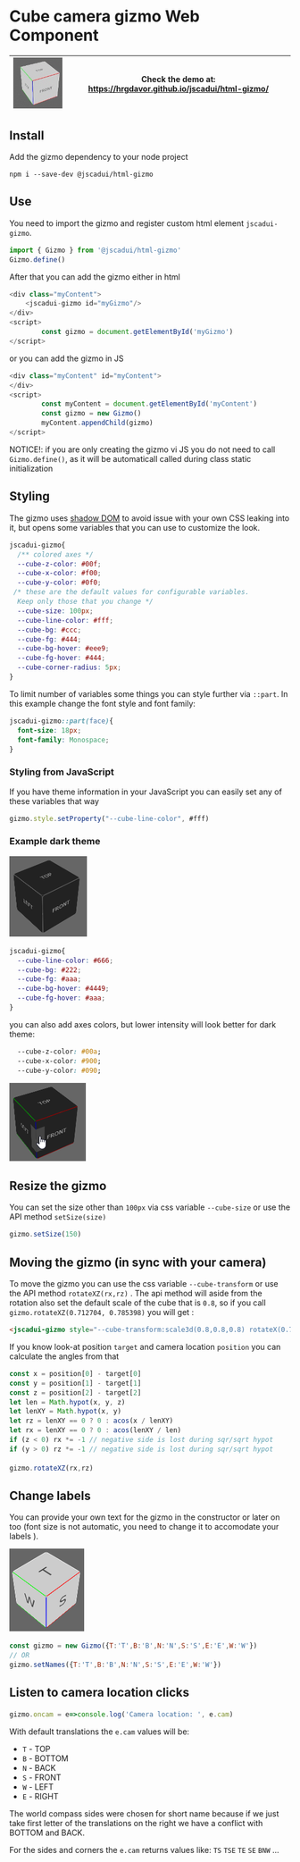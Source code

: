 # Cube camera gizmo Web Component

| ![gizmo in action](docs/gizmo.gif)    | Check the demo at: https://hrgdavor.github.io/jscadui/html-gizmo/    |
| ---- | ---- |





## Install

Add the gizmo dependency to your node project

```shell
npm i --save-dev @jscadui/html-gizmo
```

## Use

You need to import the gizmo and register custom html element `jscadui-gizmo`.

```js
import { Gizmo } from '@jscadui/html-gizmo'
Gizmo.define()
```

 After that you can add the gizmo either in html

```js
<div class="myContent">
    <jscadui-gizmo id="myGizmo"/>
</div>
<script>
        const gizmo = document.getElementById('myGizmo')
</script>
```

or you can add the gizmo in JS

```js
<div class="myContent" id="myContent">
</div>
<script>
        const myContent = document.getElementById('myContent')
        const gizmo = new Gizmo()
        myContent.appendChild(gizmo)
</script>
```

NOTICE!: if you are only creating the gizmo vi JS you do not need to call `Gizmo.define()`, as it will be automaticall 
called during class static initialization


## Styling

The gizmo uses [shadow DOM](https://developer.mozilla.org/en-US/docs/Web/Web_Components/Using_shadow_DOM) to avoid issue with your own CSS leaking into it, but opens some variables that you can use to customize the look.

```css
jscadui-gizmo{
  /** colored axes */
  --cube-z-color: #00f;
  --cube-x-color: #f00;
  --cube-y-color: #0f0;
 /* these are the default values for configurable variables. 
  Keep only those that you change */
  --cube-size: 100px;
  --cube-line-color: #fff;
  --cube-bg: #ccc;
  --cube-fg: #444;
  --cube-bg-hover: #eee9;
  --cube-fg-hover: #444;
  --cube-corner-radius: 5px;
}
```

To limit number of variables some things you can style further via `::part`. In this example change the font style and font family:

```css
jscadui-gizmo::part(face){
  font-size: 18px;
  font-family: Monospace;
}
```

### Styling from JavaScript

If you have theme information in your JavaScript you can easily set any of these variables that way

```js
gizmo.style.setProperty("--cube-line-color", #fff)
```

### Example dark theme

![dark theme](docs/dark2.png)

```css
jscadui-gizmo{
  --cube-line-color: #666;
  --cube-bg: #222;
  --cube-fg: #aaa;
  --cube-bg-hover: #4449;
  --cube-fg-hover: #aaa;
}
```

you can also add axes colors, but lower intensity will look better for dark theme:

```css
  --cube-z-color: #00a;
  --cube-x-color: #900;
  --cube-y-color: #090;
```



![dark theme](docs/dark.png)



## Resize the gizmo

You can set the size other than `100px` via css variable `--cube-size` or use the API method `setSize(size)`

```js
gizmo.setSize(150)
```

## Moving the gizmo (in sync with your camera)

To move the gizmo you can use the css variable `--cube-transform` or use the API method `rotateXZ(rx,rz)` . The api method will aside from the rotation also set the default scale of the cube that is `0.8`, so if you call `gizmo.rotateXZ(0.712704, 0.785398)` you will get :

````html
<jscadui-gizmo style="--cube-transform:scale3d(0.8,0.8,0.8) rotateX(0.712704rad) rotateZ(0.785398rad);">
````

If you know look-at position `target` and camera location `position` you can calculate the angles from that

```js
const x = position[0] - target[0]
const y = position[1] - target[1]
const z = position[2] - target[2]
let len = Math.hypot(x, y, z)
let lenXY = Math.hypot(x, y)
let rz = lenXY == 0 ? 0 : acos(x / lenXY)
let rx = lenXY == 0 ? 0 : acos(lenXY / len)
if (z < 0) rx *= -1 // negative side is lost during sqr/sqrt hypot
if (y > 0) rz *= -1 // negative side is lost during sqr/sqrt hypot

gizmo.rotateXZ(rx,rz)
```

##  Change labels

You can provide your own text for the gizmo in the constructor or later on too (font size is not automatic, you need to change it to accomodate your labels ).

![custom names](docs/names.png)

```js
const gizmo = new Gizmo({T:'T',B:'B',N:'N',S:'S',E:'E',W:'W'})
// OR 
gizmo.setNames({T:'T',B:'B',N:'N',S:'S',E:'E',W:'W'})
```

## Listen to camera location clicks

```js
gizmo.oncam = e=>console.log('Camera location: ', e.cam)
```

With default translations the `e.cam` values will be:

- `T` - TOP 
- `B` - BOTTOM
- `N` - BACK
- `S` - FRONT
- `W` - LEFT
- `E` - RIGHT

The world compass sides were chosen for short name because if we just take first letter of the translations on the right we have a conflict with BOTTOM and BACK.

For the sides and corners the `e.cam` returns values like: `TS` `TSE` `TE` `SE` `BNW` ...
